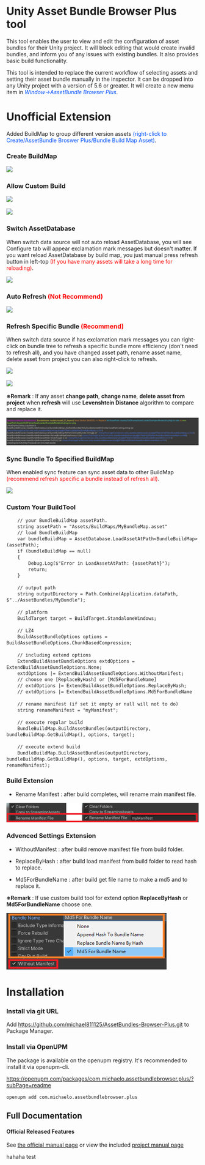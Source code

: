 # Unity Asset Bundle Browser Plus tool

This tool enables the user to view and edit the configuration of asset bundles for their Unity project.  It will block editing that would create invalid bundles, and inform you of any issues with existing bundles.  It also provides basic build functionality.

This tool is intended to replace the current workflow of selecting assets and setting their asset bundle manually in the inspector.  It can be dropped into any Unity project with a version of 5.6 or greater.  It will create a new menu item in <font color=#0050FF>*Window->AssetBundle Browser Plus*</font>.

# Unofficial Extension
Added BuildMap to group different version assets <font color=#0050FF>(right-click to Create/AssetBundle Broswer Plus/Bundle Build Map Asset)</font>.

### Create BuildMap

![](https://github.com/michael811125/AssetBundles-Browser-Plus/blob/master/Documentation/images/desc_img_1.png)

### Allow Custom Build

![](https://github.com/michael811125/AssetBundles-Browser-Plus/blob/master/Documentation/images/desc_img_2.png)

![](https://github.com/michael811125/AssetBundles-Browser-Plus/blob/master/Documentation/images/desc_img_3.png)

### Switch AssetDatabase

When switch data source will not auto reload AssetDatabase, you will see Configure tab will appear exclamation mark messages but doesn't matter. If you want reload AssetDatabase by build map, you just manual press refresh button in left-top <font color=#FF0000>(If you have many assets will take a long time for reloading)</font>.

![](https://github.com/michael811125/AssetBundles-Browser-Plus/blob/master/Documentation/images/desc_img_4.png)

### Auto Refresh <font color=#FF0000>(Not Recommend)</font>

![](https://github.com/michael811125/AssetBundles-Browser-Plus/blob/master/Documentation/images/desc_img_5.png)

### Refresh Specific Bundle <font color=#FF0000>(Recommend)</font>

When switch data source if has exclamation mark messages you can right-click on bundle tree to refresh a specific bundle more efficiency (don't need to refresh all), and you have changed asset path, rename asset name, delete asset from project you can also right-click to refresh.

![](https://github.com/michael811125/AssetBundles-Browser-Plus/blob/master/Documentation/images/desc_img_6.png)

![](https://github.com/michael811125/AssetBundles-Browser-Plus/blob/master/Documentation/images/desc_img_7.png)

**※Remark** : If any asset **change path**, **change name**, **delete asset from project** when **refresh** will use **Levenshtein Distance** algorithm to compare and replace it.

![](https://github.com/michael811125/AssetBundles-Browser-Plus/blob/master/Documentation/images/desc_img_11.png)

### Sync Bundle To Specified BuildMap

When enabled sync feature can sync asset data to other BuildMap <font color=#FF0000>(recommend refresh specific a bundle instead of refresh all)</font>.

![](https://github.com/michael811125/AssetBundles-Browser-Plus/blob/master/Documentation/images/desc_img_8.gif)

### Custom Your BuildTool

```
    // your BundleBuildMap assetPath.
    string assetPath = "Assets/BuildMaps/MyBundleMap.asset"
    // load BundleBuildMap
    var bundleBuildMap = AssetDatabase.LoadAssetAtPath<BundleBuildMap>(assetPath);
    if (bundleBuildMap == null)
    {
        Debug.Log($"Error in LoadAssetAtPath: {assetPath}");
        return;
    }

    // output path
    string outputDirectory = Path.Combine(Application.dataPath, $"../AssetBundles/MyBundle");

    // platform
    BuildTarget target = BuildTarget.StandaloneWindows;

    // LZ4
    BuildAssetBundleOptions options = BuildAssetBundleOptions.ChunkBasedCompression;

    // including extend options
    ExtendBuildAssetBundleOptions extdOptions = ExtendBuildAssetBundleOptions.None;
    extdOptions |= ExtendBuildAssetBundleOptions.WithoutManifest;
    // choose one [ReplaceByHash] or [Md5ForBundleName]
    // extdOptions |= ExtendBuildAssetBundleOptions.ReplaceByHash;
    // extdOptions |= ExtendBuildAssetBundleOptions.Md5ForBundleName

    // rename manifest (if set it empty or null will not to do)
    string renameManifest = "myManifest";

    // execute regular build
    BundleBuildMap.BuildAssetBundles(outputDirectory, bundleBuildMap.GetBuildMap(), options, target);

    // execute extend build
    BundleBuildMap.BuildAssetBundles(outputDirectory, bundleBuildMap.GetBuildMap(), options, target, extdOptions, renameManifest);
```

### Build Extension

- Rename Manifest : after build completes, will rename main manifest file.

![](https://github.com/michael811125/AssetBundles-Browser-Plus/blob/master/Documentation/images/desc_img_10.png)

### Advenced Settings Extension

- WithoutManifest : after build remove manifest file from build folder.

- ReplaceByHash : after build load manifest from build folder to read hash to replace.

- Md5ForBundleName : after build get file name to make a md5 and to replace it.

**※Remark** : If use custom build tool for extend option **ReplaceByHash** or **Md5ForBundleName** choose one.

![](https://github.com/michael811125/AssetBundles-Browser-Plus/blob/master/Documentation/images/desc_img_9.png)

# Installation
### Install via git URL
Add https://github.com/michael811125/AssetBundles-Browser-Plus.git to Package Manager.

### Install via OpenUPM
The package is available on the openupm registry. It's recommended to install it via openupm-cli.

https://openupm.com/packages/com.michaelo.assetbundlebrowser.plus/?subPage=readme

```
openupm add com.michaelo.assetbundlebrowser.plus
```

## Full Documentation
#### Official Released Features
See [the official manual page](https://docs.unity3d.com/Manual/AssetBundles-Browser.html) or view the included [project manual page](Documentation/com.unity.assetbundlebrowser.md)






hahaha test
